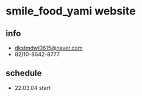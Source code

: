 # smile_food_yami website

## info
- dkstmdwl0615@naver.com
- 82)10-8642-8777

## schedule
- 22.03.04 start